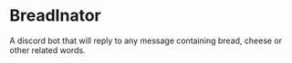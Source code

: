 ﻿# BreadInator

A discord bot that will reply to any message containing bread, cheese or other related words.
